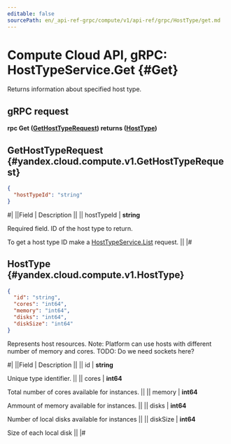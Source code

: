 ```yaml
---
editable: false
sourcePath: en/_api-ref-grpc/compute/v1/api-ref/grpc/HostType/get.md
---
```


# Compute Cloud API, gRPC: HostTypeService.Get {#Get}

Returns information about specified host type.

## gRPC request

**rpc Get ([GetHostTypeRequest](#yandex.cloud.compute.v1.GetHostTypeRequest)) returns ([HostType](#yandex.cloud.compute.v1.HostType))**

## GetHostTypeRequest {#yandex.cloud.compute.v1.GetHostTypeRequest}

```json
{
  "hostTypeId": "string"
}
```

#|
||Field | Description ||
|| hostTypeId | **string**

Required field. ID of the host type to return.

To get a host type ID make a [HostTypeService.List](/docs/compute/api-ref/grpc/HostType/list#List) request. ||
|#

## HostType {#yandex.cloud.compute.v1.HostType}

```json
{
  "id": "string",
  "cores": "int64",
  "memory": "int64",
  "disks": "int64",
  "diskSize": "int64"
}
```

Represents host resources.
Note: Platform can use hosts with different number of memory and cores.
TODO: Do we need sockets here?

#|
||Field | Description ||
|| id | **string**

Unique type identifier. ||
|| cores | **int64**

Total number of cores available for instances. ||
|| memory | **int64**

Ammount of memory available for instances. ||
|| disks | **int64**

Number of local disks available for instances ||
|| diskSize | **int64**

Size of each local disk ||
|#